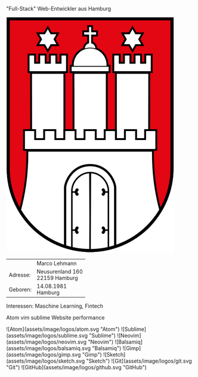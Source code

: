 "Full-Stack" Web-Entwickler aus Hamburg


![Hamburg](assets/image/logos/hamburg.svg "Hamburg")

<table>
  <tr>
    <td></td>
    <td>Marco Lehmann</td>
  </tr>
  <tr>
    <td>Adresse:</td>
    <td>Neusurenland 160<br>22159 Hamburg</td>
  </tr>
  <tr>
    <td>Geboren:</td>
    <td>14.08.1981<br>Hamburg</td>
  </tr>
</table> 



Interessen: Maschine Learning, Fintech


Atom vim sublime
Website performance



<p class="image-line">
![Atom](assets/image/logos/atom.svg "Atom")
![Sublime](assets/image/logos/sublime.svg "Sublime")
![Neovim](assets/image/logos/neovim.svg "Neovim")
![Balsamiq](assets/image/logos/balsamiq.svg "Balsamiq")
![Gimp](assets/image/logos/gimp.svg "Gimp")
![Sketch](assets/image/logos/sketch.svg "Sketch")
![Git](assets/image/logos/git.svg "Git")
![GitHub](assets/image/logos/github.svg "GitHub")
</p>